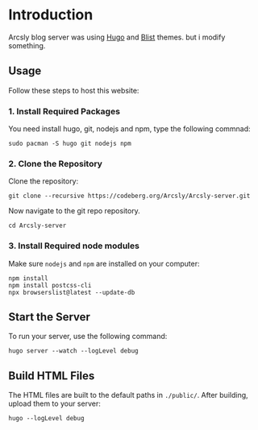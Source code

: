 # Introduction

Arcsly blog server was using [Hugo](https://gohugo.io/) and [Blist](https://blist.vercel.app/en/) themes. but i modify something.

## Usage

Follow these steps to host this website:

### 1. Install Required Packages

You need install hugo, git, nodejs and npm, type the following commnad:

```shell
sudo pacman -S hugo git nodejs npm
```

### 2. Clone the Repository

Clone the repository:

```shell
git clone --recursive https://codeberg.org/Arcsly/Arcsly-server.git
```

Now navigate to the git repo repository.

```shell
cd Arcsly-server
```

### 3. Install Required node modules

Make sure `nodejs` and `npm` are installed on your computer:

```shell
npm install
npm install postcss-cli
npx browserslist@latest --update-db
```

## Start the Server

To run your server, use the following command:

```shell
hugo server --watch --logLevel debug
```

## Build HTML Files

The HTML files are built to the default paths in `./public/`. After building, upload them to your server:

```shell
hugo --logLevel debug
```